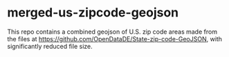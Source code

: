 # merged-us-zipcode-geojson

This repo contains a combined geojson of U.S. zip code areas made from the files at https://github.com/OpenDataDE/State-zip-code-GeoJSON, with significantly reduced file size.
